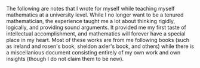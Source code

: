 The following are notes that I wrote for myself while teaching myself mathematics at a university level. While I no longer want to be a tenured mathematician, the experience taught me a lot about thinking rigidly, logically, and providing sound arguments. It provided me my first taste of intellectual accomplishment, and mathematics will forever have a special place in my heart. Most of these works are from me following books (such as ireland and rosen's book, sheldon axler's book, and others) while there is a miscellanious document consisting entirely of my own work and own insights (though I do not claim them to be new).
